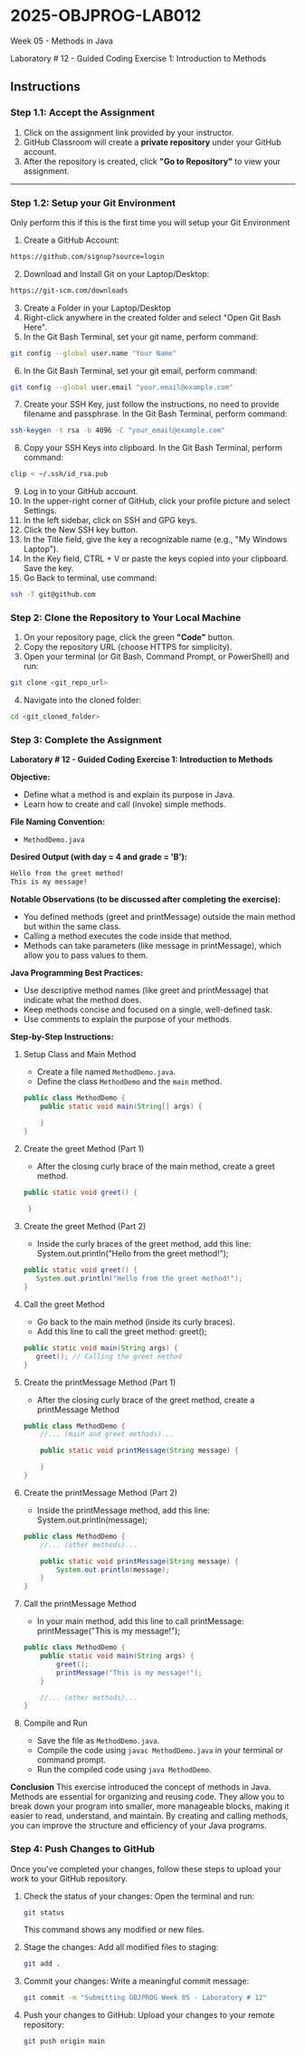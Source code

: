 # **2025-OBJPROG-LAB012**
Week 05 - Methods in Java

Laboratory # 12 - Guided Coding Exercise 1: Introduction to Methods

## **Instructions**

### **Step 1.1: Accept the Assignment**

   1. Click on the assignment link provided by your instructor.
   2. GitHub Classroom will create a **private repository** under your GitHub account.
   3. After the repository is created, click **"Go to Repository"** to view your assignment.

---

### **Step 1.2: Setup your Git Environment**
Only perform this if this is the first time you will setup your Git Environment

   1. Create a GitHub Account:
   ```bash
   https://github.com/signup?source=login
   ```
      
   2. Download and Install Git on your Laptop/Desktop:
   ```bash
   https://git-scm.com/downloads
   ```
   
   3. Create a Folder in your Laptop/Desktop
   4. Right-click anywhere in the created folder and select "Open Git Bash Here".
   5. In the Git Bash Terminal, set your git name, perform command:
   ```bash
   git config --global user.name "Your Name"
   ```
   
   6. In the Git Bash Terminal, set your git email, perform command:
   ```bash
   git config --global user.email "your.email@example.com"
   ```
   
   7. Create your SSH Key, just follow the instructions, no need to provide filename and passphrase. In the Git Bash Terminal, perform command:
   ```bash
   ssh-keygen -t rsa -b 4096 -C "your_email@example.com"
   ```
   
   8. Copy your SSH Keys into clipboard. In the Git Bash Terminal, perform command:
   ```bash
   clip < ~/.ssh/id_rsa.pub
   ```
   
   9. Log in to your GitHub account.
   10. In the upper-right corner of GitHub, click your profile picture and select Settings.
   11. In the left sidebar, click on SSH and GPG keys.
   12. Click the New SSH key button.
   13. In the Title field, give the key a recognizable name (e.g., "My Windows Laptop").
   14. In the Key field, CTRL + V or paste the keys copied into your clipboard. Save the key.
   15. Go Back to terminal, use command:
   ```bash
   ssh -T git@github.com
   ```

### **Step 2: Clone the Repository to Your Local Machine**

   1. On your repository page, click the green **"Code"** button.
   2. Copy the repository URL (choose HTTPS for simplicity).
   3. Open your terminal (or Git Bash, Command Prompt, or PowerShell) and run:
   
   ```bash
   git clone <git_repo_url>
   ```
   
   4. Navigate into the cloned folder:
   
   ```bash
   cd <git_cloned_folder>
   ```

### **Step 3: Complete the Assignment**

**Laboratory # 12 - Guided Coding Exercise 1: Introduction to Methods**

   **Objective:**
   - Define what a method is and explain its purpose in Java.
   - Learn how to create and call (invoke) simple methods.

   **File Naming Convention:**
   - `MethodDemo.java`

   **Desired Output (with day = 4 and grade = 'B'):**
   ```txt
   Hello from the greet method!
   This is my message!
   ```

   **Notable Observations (to be discussed after completing the exercise):**
   - You defined methods (greet and printMessage) outside the main method but within the same class.
   - Calling a method executes the code inside that method.
   - Methods can take parameters (like message in printMessage), which allow you to pass values to them.

   **Java Programming Best Practices:**
   - Use descriptive method names (like greet and printMessage) that indicate what the method does.
   - Keep methods concise and focused on a single, well-defined task.
   - Use comments to explain the purpose of your methods.
      
   **Step-by-Step Instructions:**

   1. Setup Class and Main Method
      - Create a file named `MethodDemo.java`.
      - Define the class `MethodDemo` and the `main` method.
      ```Java      
      public class MethodDemo {
          public static void main(String[] args) {
      
          }
      }
      ```
            
   2. Create the greet Method (Part 1)
      - After the closing curly brace of the main method, create a greet method.
      ```Java
      public static void greet() {
   
       }
      ```

   3. Create the greet Method (Part 2)
      - Inside the curly braces of the greet method, add this line: System.out.println("Hello from the greet method!");
      ```Java
      public static void greet() {
         System.out.println("Hello from the greet method!"); 
      }
      ```

   4. Call the greet Method
      - Go back to the main method (inside its curly braces).
      - Add this line to call the greet method: greet();
      ```Java
      public static void main(String args) {
         greet(); // Calling the greet method
      }
      ```

   5. Create the printMessage Method (Part 1)
      - After the closing curly brace of the greet method, create a printMessage Method
      ```Java
      public class MethodDemo {
          //... (main and greet methods)...
      
          public static void printMessage(String message) {
      
          }
      }
      ```

   6. Create the printMessage Method (Part 2)
      - Inside the printMessage method, add this line: System.out.println(message);
      ```Java
      public class MethodDemo {
          //... (other methods)...
      
          public static void printMessage(String message) {
              System.out.println(message);
          }
      }
      ```

   7. Call the printMessage Method
      - In your main method, add this line to call printMessage: printMessage("This is my message!");
      ```Java
      public class MethodDemo {
          public static void main(String args) {
              greet();
              printMessage("This is my message!");
          }
      
          //... (other methods)...
      }
      ```

   8. Compile and Run
       - Save the file as `MethodDemo.java`.
       - Compile the code using `javac MethodDemo.java` in your terminal or command prompt.
       - Run the compiled code using `java MethodDemo`.

   **Conclusion**
   This exercise introduced the concept of methods in Java. Methods are essential for organizing and reusing code. They allow you to break down your program into smaller, more manageable blocks, making it easier to read, understand, and maintain. By creating and calling methods, you can improve the structure and efficiency of your Java programs.

### **Step 4: Push Changes to GitHub**
Once you've completed your changes, follow these steps to upload your work to your GitHub repository.

1. Check the status of your changes:
   Open the terminal and run:
   
   ```bash
   git status
   ```
   This command shows any modified or new files.
   
2. Stage the changes:
   Add all modified files to staging:
   
   ```bash
   git add .
   ```
   
3. Commit your changes:
   Write a meaningful commit message:
   
   ```bash
   git commit -m "Submitting OBJPROG Week 05 - Laboratory # 12"
   ```
   
4. Push your changes to GitHub:
   Upload your changes to your remote repository:
   
   ```bash
   git push origin main
   ```
